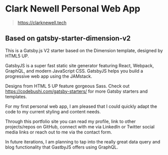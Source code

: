 # Clark Newell Personal Web App

>https://clarknewell.tech

## Based on gatsby-starter-dimension-v2

This is a Gatsby.js V2 starter based on the Dimension template, designed by HTML5 UP.

GatsbyJS is a super fast static site generator featuring React, Webpack, GraphQL, and modern JavaScript CSS. GatsbyJS helps you build a progressive web app using the JAMstack.

Designs from HTML 5 UP feature gorgeous Sass. Check out https://codebushi.com/gatsby-starters/ for more Gatsby starters and templates.

For my first personal web app, I am pleased that I could quickly adapt the code to my current styling and content needs.

Through this portfolio site you can read my profile, link to other projects/repos on GitHub, connect with me via LinkedIn or Twitter social media links or reach out to me via the contact form.

In future iterations, I am planning to tap into the really great data query and blog functionality that GastbyJS offers using GraphQL.